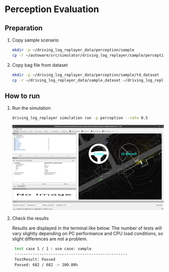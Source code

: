# Perception Evaluation

## Preparation

1. Copy sample scenario

   ```bash
   mkdir -p ~/driving_log_replayer_data/perception/sample
   cp -r ~/autoware/src/simulator/driving_log_replayer/sample/perception/scenario.yaml ~/driving_log_replayer_data/perception/sample
   ```

2. Copy bag file from dataset

   ```bash
   mkdir -p ~/driving_log_replayer_data/perception/sample/t4_dataset
   cp -r ~/driving_log_replayer_data/sample_dataset ~/driving_log_replayer_data/perception/sample/t4_dataset
   ```

## How to run

1. Run the simulation

   ```bash
   driving_log_replayer simulation run -p perception --rate 0.5
   ```

   ![perception](images/perception.png)

2. Check the results

   Results are displayed in the terminal like below.
   The number of tests will vary slightly depending on PC performance and CPU load conditions, so slight differences are not a problem.

   ```bash
    test case 1 / 1 : use case: sample
    --------------------------------------------------
    TestResult: Passed
    Passed: 682 / 682 -> 100.00%
   ```
